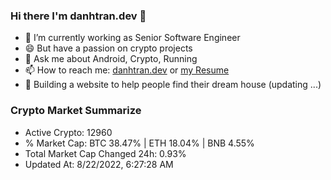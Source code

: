 ### Hi there I'm danhtran.dev 👋

- 🔭 I’m currently working as Senior Software Engineer
- 😄 But have a passion on crypto projects
- 💬 Ask me about Android, Crypto, Running 
- 📫 How to reach me: <a href="https://danhtran.dev" target="_blank">danhtran.dev</a> or <a href="Developer-Resume.pdf" target="_blank">my Resume</a>
- 🌱 Building a website to help people find their dream house (updating ...)

### Crypto Market Summarize
- Active Crypto: 12960
- % Market Cap: BTC 38.47% | ETH 18.04% | BNB 4.55%
- Total Market Cap Changed 24h: 0.93%
- Updated At: 8/22/2022, 6:27:28 AM
